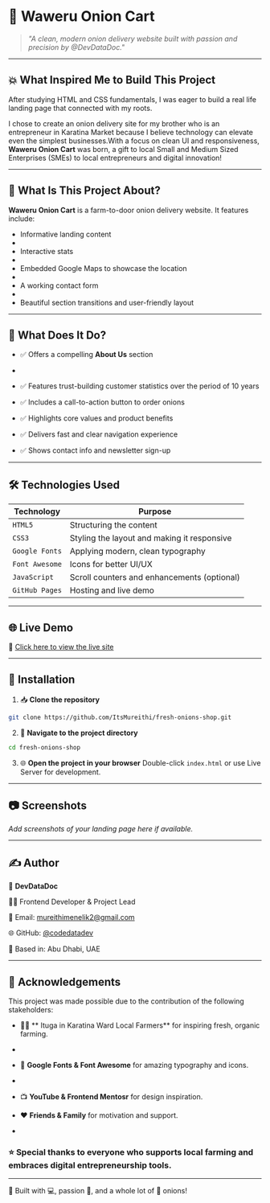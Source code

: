 # 🧅 Waweru Onion Cart

> *"A clean, modern onion delivery website built with passion and precision by @DevDataDoc."*

---

## 💥 What Inspired Me to Build This Project

After studying HTML and CSS fundamentals, I was eager to build a real life landing page that connected with my roots.

I chose to create an onion delivery site for my brother who is an entrepreneur in Karatina Market because I believe technology can elevate even the simplest businesses.With a focus on clean UI and responsiveness, **Waweru Onion Cart** was born, a gift to local Small and Medium Sized Enterprises (SMEs) to local entrepreneurs and digital innovation!

---

## 👶 What Is This Project About?

**Waweru Onion Cart** is a farm-to-door onion delivery website. It features include:

- Informative landing content
- 
- Interactive stats
- 
- Embedded Google Maps to showcase the location
- 
- A working contact form
- 
- Beautiful section transitions and user-friendly layout

---

## 🧠 What Does It Do?

- ✅ Offers a compelling **About Us** section
- 
- ✅ Features trust-building customer statistics over the period of 10 years
  
- ✅ Includes a call-to-action button to order onions
  
- ✅ Highlights core values and product benefits
  
- ✅ Delivers fast and clear navigation experience
  
- ✅ Shows contact info and newsletter sign-up

---

## 🛠️ Technologies Used

| Technology | Purpose |
|------------|---------|
| `HTML5`    | Structuring the content |
| `CSS3`     | Styling the layout and making it responsive |
| `Google Fonts` | Applying modern, clean typography |
| `Font Awesome` | Icons for better UI/UX |
| `JavaScript` | Scroll counters and enhancements (optional) |
| `GitHub Pages` | Hosting and live demo |

---

## 🌐 Live Demo

🔗 [Click here to view the live site](https://github.com/ItsMureithi/fresh-onions-shop/tree/main)

---

## 🚀 Installation

1. 📥 **Clone the repository**
```bash
git clone https://github.com/ItsMureithi/fresh-onions-shop.git
```

2. 📂 **Navigate to the project directory**
```bash
cd fresh-onions-shop
```

3. 🌐 **Open the project in your browser**
Double-click `index.html` or use Live Server for development.

---

## 📷 Screenshots

*Add screenshots of your landing page here if available.*

---

## ✍️ Author

👤  **DevDataDoc**  

🧑‍💻 Frontend Developer & Project Lead 

📧 Email: mureithimenelik2@gmail.com  

🌐 GitHub: [@codedatadev](https://github.com/ItsMureithi)  

📍 Based in: Abu Dhabi, UAE

---

## 🙏 Acknowledgements

This project was made possible due to the contribution of the following stakeholders:

- 🧑‍🌾 ** Ituga in Karatina Ward Local Farmers**  for inspiring fresh, organic farming.
- 
- 🎨 **Google Fonts & Font Awesome** for amazing typography and icons.
- 
- 📺 **YouTube & Frontend Mentosr** for design inspiration.
  
- ❤️ **Friends & Family**  for motivation and support.
- 

### ⭐ Special thanks to everyone who supports local farming and embraces digital entrepreneurship tools.

---


🔧 Built with 💻, passion 🍃, and a whole lot of 🧅 onions!
